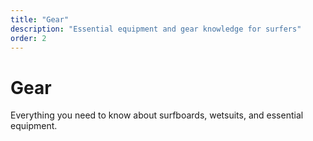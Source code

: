 ```yaml
---
title: "Gear"
description: "Essential equipment and gear knowledge for surfers"
order: 2
---
```


# Gear

Everything you need to know about surfboards, wetsuits, and essential equipment.
